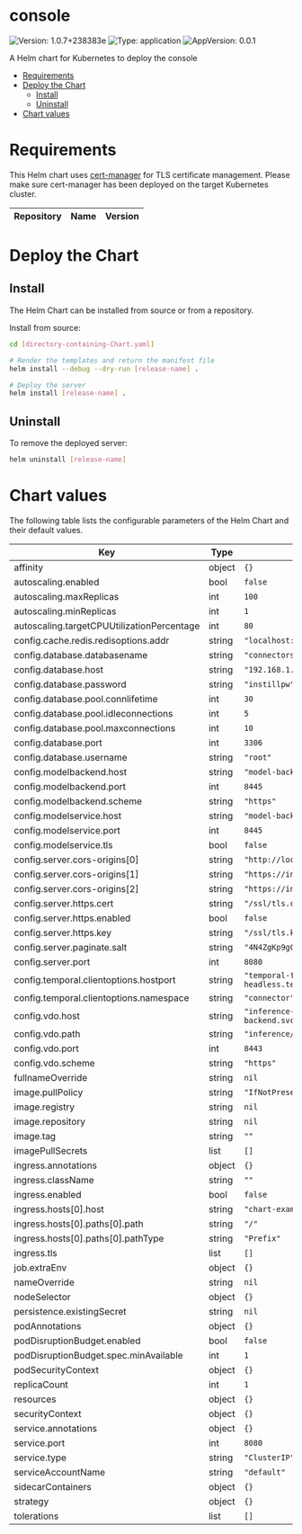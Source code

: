 # console

![Version: 1.0.7+238383e](https://img.shields.io/badge/Version-1.0.7+238383e-informational?style=flat-square) ![Type: application](https://img.shields.io/badge/Type-application-informational?style=flat-square) ![AppVersion: 0.0.1](https://img.shields.io/badge/AppVersion-0.0.1-informational?style=flat-square)

A Helm chart for Kubernetes to deploy the console

- [Requirements](#requirements)
- [Deploy the Chart](#deploy-the-chart)
  - [Install](#install)
  - [Uninstall](#uninstall)
- [Chart values](#chart-values)

# Requirements

This Helm chart uses [cert-manager](https://cert-manager.io) for TLS certificate management. Please make sure cert-manager has been deployed on the target Kubernetes cluster.

| Repository | Name | Version |
|------------|------|---------|

# Deploy the Chart

## Install
The Helm Chart can be installed from source or from a repository.

Install from source:
```bash
cd [directory-containing-Chart.yaml]

# Render the templates and return the manifest file
helm install --debug --dry-run [release-name] .

# Deploy the server
helm install [release-name] .
```

## Uninstall

To remove the deployed server:

```bash
helm uninstall [release-name]
```

# Chart values

The following table lists the configurable parameters of the Helm Chart and their default values.

| Key | Type | Default | Description |
|-----|------|---------|-------------|
| affinity | object | `{}` |  |
| autoscaling.enabled | bool | `false` |  |
| autoscaling.maxReplicas | int | `100` |  |
| autoscaling.minReplicas | int | `1` |  |
| autoscaling.targetCPUUtilizationPercentage | int | `80` |  |
| config.cache.redis.redisoptions.addr | string | `"localhost:6379"` |  |
| config.database.databasename | string | `"connectors"` |  |
| config.database.host | string | `"192.168.1.92"` |  |
| config.database.password | string | `"instillpw"` |  |
| config.database.pool.connlifetime | int | `30` |  |
| config.database.pool.idleconnections | int | `5` |  |
| config.database.pool.maxconnections | int | `10` |  |
| config.database.port | int | `3306` |  |
| config.database.username | string | `"root"` |  |
| config.modelbackend.host | string | `"model-backend.instill-model-backend"` |  |
| config.modelbackend.port | int | `8445` |  |
| config.modelbackend.scheme | string | `"https"` |  |
| config.modelservice.host | string | `"model-backend.instill-model-backend"` |  |
| config.modelservice.port | int | `8445` |  |
| config.modelservice.tls | bool | `false` |  |
| config.server.cors-origins[0] | string | `"http://localhost"` |  |
| config.server.cors-origins[1] | string | `"https://instill-inc.tech"` |  |
| config.server.cors-origins[2] | string | `"https://instill.tech"` |  |
| config.server.https.cert | string | `"/ssl/tls.crt"` |  |
| config.server.https.enabled | bool | `false` |  |
| config.server.https.key | string | `"/ssl/tls.key"` |  |
| config.server.paginate.salt | string | `"4N4ZgKp9gCtNkUR3"` |  |
| config.server.port | int | `8080` |  |
| config.temporal.clientoptions.hostport | string | `"temporal-frontend-headless.temporal.svc.cluster.local.:7233"` |  |
| config.temporal.clientoptions.namespace | string | `"connector"` |  |
| config.vdo.host | string | `"inference-backend.instill-inference-backend.svc.cluster.local."` |  |
| config.vdo.path | string | `"inference/models/%s/versions/%s/outputs"` |  |
| config.vdo.port | int | `8443` |  |
| config.vdo.scheme | string | `"https"` |  |
| fullnameOverride | string | `nil` |  |
| image.pullPolicy | string | `"IfNotPresent"` |  |
| image.registry | string | `nil` |  |
| image.repository | string | `nil` |  |
| image.tag | string | `""` |  |
| imagePullSecrets | list | `[]` |  |
| ingress.annotations | object | `{}` |  |
| ingress.className | string | `""` |  |
| ingress.enabled | bool | `false` |  |
| ingress.hosts[0].host | string | `"chart-example.local"` |  |
| ingress.hosts[0].paths[0].path | string | `"/"` |  |
| ingress.hosts[0].paths[0].pathType | string | `"Prefix"` |  |
| ingress.tls | list | `[]` |  |
| job.extraEnv | object | `{}` |  |
| nameOverride | string | `nil` |  |
| nodeSelector | object | `{}` |  |
| persistence.existingSecret | string | `nil` |  |
| podAnnotations | object | `{}` |  |
| podDisruptionBudget.enabled | bool | `false` |  |
| podDisruptionBudget.spec.minAvailable | int | `1` |  |
| podSecurityContext | object | `{}` |  |
| replicaCount | int | `1` |  |
| resources | object | `{}` |  |
| securityContext | object | `{}` |  |
| service.annotations | object | `{}` |  |
| service.port | int | `8080` |  |
| service.type | string | `"ClusterIP"` |  |
| serviceAccountName | string | `"default"` |  |
| sidecarContainers | object | `{}` |  |
| strategy | object | `{}` |  |
| tolerations | list | `[]` |  |
